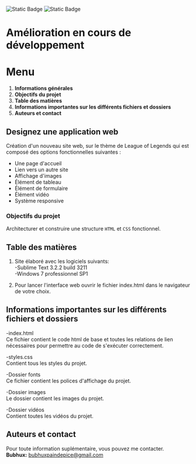 ![Static Badge](https://img.shields.io/badge/USE-HTML-blue?style=for-the-badge&logo=html5) ![Static Badge](https://img.shields.io/badge/USE-CSS-blue?style=for-the-badge&logo=css3)

# Amélioration en cours de développement

# Menu   
1. **Informations générales**   
2. **Objectifs du projet**   
3. **Table des matières**   
4. **Informations importantes sur les différents fichiers et dossiers**   
5. **Auteurs et contact**   

## Designez une application web   

Création d'un nouveau site web, sur le thème de League of Legends qui est composé des options fonctionnelles suivantes :   

- Une page d'accueil   
- Lien vers un autre site   
- Affichage d'images   
- Élément de tableau   
- Élément de formulaire   
- Élément vidéo   
- Système responsive   

### Objectifs du projet   

Architecturer et construire une structure ```HTML``` et ```CSS``` fonctionnel.   

## Table des matières   

1. Site élaboré avec les logiciels suivants:   
-Sublime Text 3.2.2 build 3211   
-Windows 7 professionnel SP1   

2. Pour lancer l'interface web ouvrir le fichier index.html dans le navigateur de votre choix.   

## Informations importantes sur les différents fichiers et dossiers   
-index.html   
    Ce fichier contient le code html de base et toutes les relations de lien nécessaires pour permettre au code de s'exécuter correctement.   

-styles.css   
    Contient tous les styles du projet.   

-Dossier fonts   
    Ce fichier contient les polices d'affichage du projet.   

-Dossier images   
    Le dossier contient les images du projet.   

-Dossier vidéos   
    Contient toutes les vidéos du projet.   

## Auteurs et contact   
Pour toute information suplémentaire, vous pouvez me contacter.   
**Bubhux:** bubhuxpaindepice@gmail.com   
